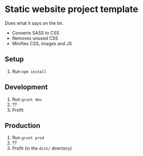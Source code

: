 # Static website project template

Does what it says on the tin.

- Converts SASS to CSS
- Removes unused CSS
- Minifies CSS, images and JS

## Setup

1. Run `npm install`

## Development

1. Run `grunt dev`
2. ??
3. Profit

## Production

1. Run `grunt prod`
2. ??
3. Profit (in the `dist/` directory)
